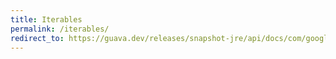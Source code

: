```yaml
---
title: Iterables
permalink: /iterables/
redirect_to: https://guava.dev/releases/snapshot-jre/api/docs/com/google/common/collect/Iterables.html
---
```

